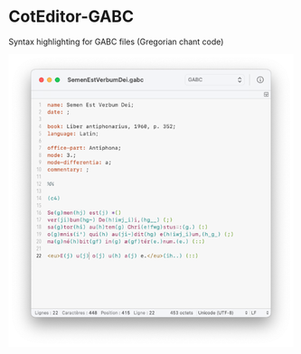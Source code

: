 # CotEditor-GABC
Syntax  highlighting for GABC files (Gregorian chant code)

![CotEditor-GABC](capture.png)

